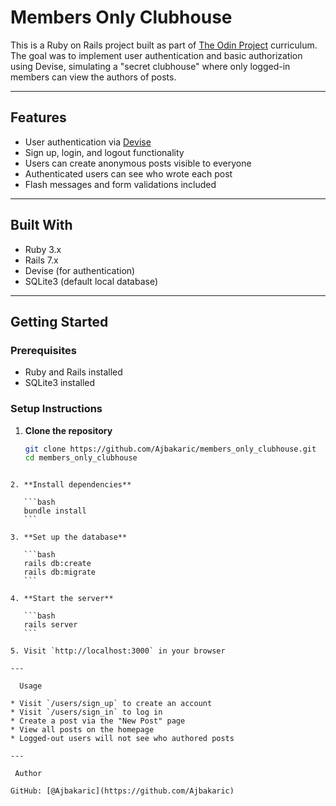 
# Members Only Clubhouse

This is a Ruby on Rails project built as part of [The Odin Project](https://www.theodinproject.com/) curriculum. The goal was to implement user authentication and basic authorization using Devise, simulating a "secret clubhouse" where only logged-in members can view the authors of posts.

---

## Features

- User authentication via [Devise](https://github.com/heartcombo/devise)
- Sign up, login, and logout functionality
- Users can create anonymous posts visible to everyone
- Authenticated users can see who wrote each post
- Flash messages and form validations included

---

## Built With

- Ruby 3.x  
- Rails 7.x  
- Devise (for authentication)  
- SQLite3 (default local database)

---

##  Getting Started

### Prerequisites

- Ruby and Rails installed
- SQLite3 installed

### Setup Instructions

1. **Clone the repository**
   ```bash
   git clone https://github.com/Ajbakaric/members_only_clubhouse.git
   cd members_only_clubhouse
````

2. **Install dependencies**

   ```bash
   bundle install
   ```

3. **Set up the database**

   ```bash
   rails db:create
   rails db:migrate
   ```

4. **Start the server**

   ```bash
   rails server
   ```

5. Visit `http://localhost:3000` in your browser

---

  Usage

* Visit `/users/sign_up` to create an account
* Visit `/users/sign_in` to log in
* Create a post via the "New Post" page
* View all posts on the homepage
* Logged-out users will not see who authored posts

---

 Author

GitHub: [@Ajbakaric](https://github.com/Ajbakaric)
